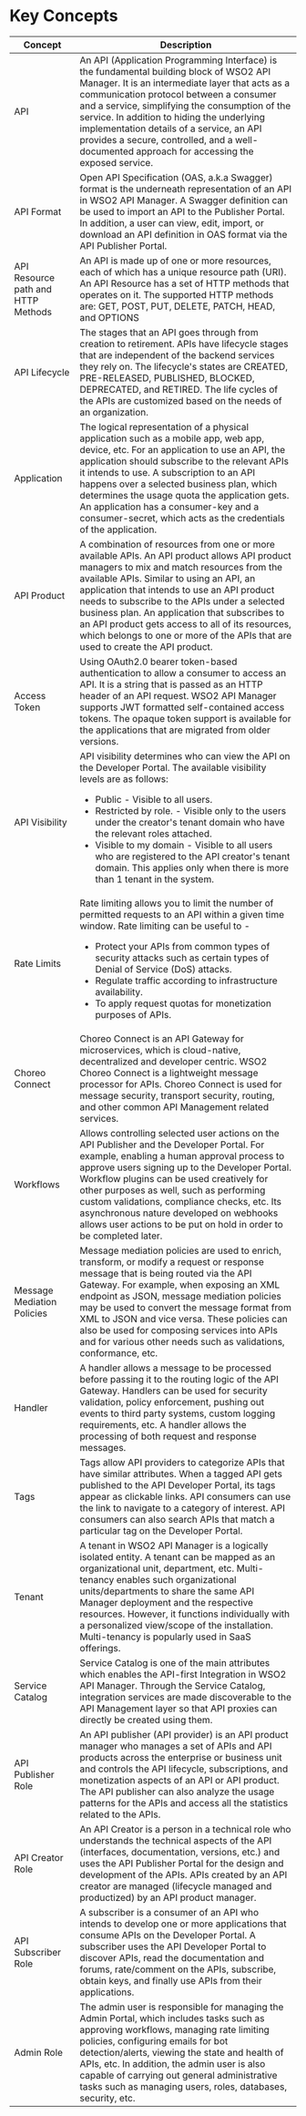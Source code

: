 # Key Concepts

| **Concept**                            | **Description**                                                  |
| ---------------------------------- | ------------------------------------------------------------ |
| <a name="api"></a>API                     | An API (Application Programming Interface) is the fundamental building block of WSO2 API Manager. It is an intermediate layer that acts as a communication protocol between a consumer and a service, simplifying the consumption of the service. In addition to hiding the underlying implementation details of a service, an API provides a secure, controlled, and a well-documented approach for accessing the exposed service. |
|  <a name="api-format"></a> API Format                         | Open API Specification (OAS, a.k.a Swagger) format is the underneath representation of an API in WSO2 API Manager. A Swagger definition can be used to import an API to the Publisher Portal. In addition, a user can view, edit, import, or download an API definition in OAS format via the API Publisher Portal.   |
|  <a name="api-resource-path-and-http-methods"></a> API Resource path and HTTP Methods | An API is made up of one or more resources, each of which has a unique resource path (URI). An API Resource has a set of HTTP methods that operates on it.  The supported HTTP methods are: GET, POST, PUT, DELETE, PATCH, HEAD, and OPTIONS |
|  <a name="api-lifecycle"></a> API Lifecycle                      | The stages that an API goes through from creation to retirement. APIs have lifecycle stages that are independent of the backend services they rely on. The  lifecycle's states are CREATED, PRE-RELEASED, PUBLISHED, BLOCKED, DEPRECATED, and RETIRED. The life cycles of the APIs are customized based on the needs of an organization. |
|  <a name="application"></a> Application                        | The logical representation of a physical application such as a mobile app, web app, device, etc. For an application to use an API, the application should subscribe to the relevant APIs it intends to use. A subscription to an API happens over a selected business plan, which determines the usage quota the application gets. An application has a consumer-key and a consumer-secret, which acts as the credentials of the application. |
|  <a name="api-product"></a> API Product                        | A combination of resources from one or more available APIs. An API product allows API product managers to mix and match resources from the available APIs. Similar to using an API, an application that intends to use an API product needs to subscribe to the APIs under a selected business plan. An application that subscribes to an API product gets access to all of its resources, which belongs to one or more of the APIs that are used to create the API product. |
|  <a name="access-token"></a> Access Token                       | Using OAuth2.0 bearer token-based authentication to allow a consumer to access an API. It is a string that is passed as an HTTP header of an API request. WSO2 API Manager supports JWT formatted self-contained access tokens. The opaque token support is available for the applications that are migrated from older versions. |
|  <a name="api-visibility"></a>  API Visibility                     | API visibility determines who can view the API on the Developer Portal. The available visibility levels are as follows: <ul><li> Public - Visible to all users. </li><li> Restricted by role. - Visible only to the users under the creator's tenant domain who have the relevant roles attached.</li>  <li> Visible to my domain - Visible to all users who are registered to the API creator's tenant domain. This applies only when there is more than 1 tenant in the system.</li></ul> |
|  <a name="rate-limits"></a> Rate Limits                        | Rate limiting allows you to limit the number of permitted requests to an API within a given time window. Rate limiting can be useful to - <ul><li> Protect your APIs from common types of security attacks such as certain types of  Denial of Service (DoS) attacks. </li><li>Regulate traffic according to infrastructure availability. </li><li>To apply request quotas for monetization purposes of APIs.</li></ul> |
|  <a name="choreo-connect"></a> Choreo Connect                        | Choreo Connect is an API Gateway for microservices, which is cloud-native, decentralized and developer centric. WSO2 Choreo Connect is a lightweight message processor for APIs. Choreo Connect is used for message security, transport security, routing, and other common API Management related services. |
|  <a name="workflows"></a> Workflows                          | Allows controlling selected user actions on the API Publisher and the Developer Portal. For example, enabling a human approval process to approve users signing up to the Developer Portal. Workflow plugins can be used creatively for other purposes as well, such as performing custom validations, compliance checks, etc. Its asynchronous nature developed on webhooks allows user actions to be put on hold in order to be completed later. |
|  <a name="message-mediation-policies"></a> Message Mediation Policies         | Message mediation policies are used to enrich, transform, or modify a request or response message that is being routed via the API Gateway. For example, when exposing an XML endpoint as JSON, message mediation policies may be used to convert the message format from XML to JSON and vice versa. These policies can also be used for composing services into APIs and for various other needs such as validations, conformance, etc. |
|  <a name="handler"></a> Handler                            | A handler allows a message to be processed before passing it to the routing logic of the API Gateway. Handlers can be used for security validation, policy enforcement, pushing out events to third party systems, custom logging requirements, etc. A handler allows the processing of both request and response messages. |
| <a name="tags"></a> Tags                              | Tags allow API providers to categorize APIs that have similar attributes. When a tagged API gets published to the API Developer Portal, its tags appear as clickable links. API consumers can use the link to navigate to a category of interest. API consumers can also search APIs that match a particular tag on the Developer Portal. |
| <a name="tenant"></a> Tenant                             | A tenant in WSO2 API Manager is a logically isolated entity. A tenant can be mapped as an organizational unit, department, etc. Multi-tenancy enables such organizational units/departments to share the same API Manager deployment and the respective resources. However, it functions individually with a personalized view/scope of the installation. Multi-tenancy is popularly used in SaaS offerings. |
| <a name="catalog"></a> Service Catalog                             | Service Catalog is one of the main attributes which enables the API-first Integration in WSO2 API Manager. Through the Service Catalog, integration services are made discoverable to the API Management layer so that API proxies can directly be created using them. |
|  <a name="api-publisher-role"></a> API Publisher Role                 | An API publisher (API provider) is an API product manager who manages a set of APIs and API products across the enterprise or business unit and controls the API lifecycle, subscriptions, and monetization aspects of an API or API product. The API publisher can also analyze the usage patterns for the APIs and access all the statistics related to the APIs. |
|  <a name="api-creator-role"></a> API Creator Role                   | An API Creator is a person in a technical role who understands the technical aspects of the API (interfaces, documentation, versions, etc.) and uses the API Publisher Portal for the design and development of the APIs. APIs created by an API creator are managed (lifecycle managed and productized) by an API product manager. |
|  <a name="api-subscriber-role"></a> API Subscriber Role                | A subscriber is a consumer of an API who intends to develop one or more applications that consume APIs on the Developer Portal. A subscriber uses the API Developer Portal to discover APIs, read the documentation and forums, rate/comment on the APIs, subscribe, obtain keys, and finally use APIs from their applications. |
|  <a name="admin-role"></a> Admin Role                         | The admin user is responsible for managing the Admin Portal, which includes tasks such as  approving workflows, managing rate limiting policies, configuring emails for bot detection/alerts, viewing the state and health of APIs, etc. In addition, the admin user is also capable of carrying out general administrative tasks such as managing users, roles, databases, security, etc. |

